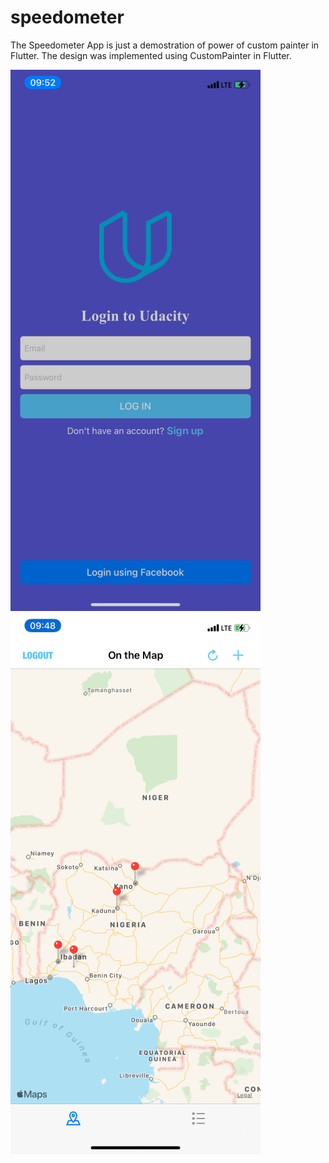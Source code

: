 # speedometer

The Speedometer App is just a demostration of power of custom painter in Flutter. The design was implemented using CustomPainter in Flutter.


![alt text](https://github.com/Aanu1995/On-The-Map/blob/main/1.png?raw=true)
&nbsp;&nbsp;&nbsp;&nbsp;&nbsp;&nbsp;
![alt text](https://github.com/Aanu1995/On-The-Map/blob/main/2.png?raw=true)
